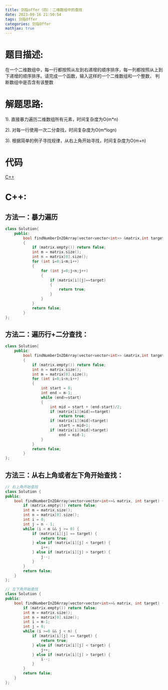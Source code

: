 ```yaml
---
title: 剑指offer（四）：二维数组中的查找
date: 2023-09-16 21:50:54
tags: 剑指Offer
categories: 剑指Offer
mathjax: true
---
```

# 题目描述:

在一个二维数组中，每一行都按照从左到右递增的顺序排序，每一列都按照从上到下递增的顺序排序。请完成一个函数，输入这样的一个二维数组和一个整数，
判断数组中是否含有该整数

 <!--more--> 
# 解题思路:
  1). 直接暴力遍历二维数组所有元素，时间复杂度为O(m\*n)
  
  2). 对每一行使用一次二分查找，时间复杂度为O(m\*logn)
  
  3). 根据简单的例子寻找规律，从右上角开始寻找，时间复杂度为O(m+n)

# 代码

[C++](https://github.com/bryceustc/CodingInterviews/blob/master/FindInPartiallySortedMatrix/FindInPartiallySortedMatrix.cpp)

# C++:
## 方法一：暴力遍历
```c++
class Solution{
    public:
        bool findNumberIn2DArray(vector<vector<int>> &matrix,int target)
        {
            if (matrix.empty()) return false;
            int m = matrix.size();       
            int n = matrix[0].size();
            for (int i=0;i<m;i++)
            {
                for (int j=0;j<n;j++)
                {
                    if (matrix[i][j]==target)
                    {
                        return true;
                    }                    
                }
            }
            return false;          
        }
};
```

## 方法二：遍历行+二分查找：
```c++
class Solution{
    public:
        bool findNumberIn2DArray(vector<vector<int>> &matrix,int target)
        {
            if (matrix.empty()) return false;
            int n = matrix.size();       
            int m = matrix[0].size();
            for (int i=0;i<n;i++)
            {
                int start = 0;
                int end = m-1;
                while (end>=start)
                {
                    int mid = start + (end-start)/2;
                    if (matrix[i][mid]==target)
                        return true;
                    if (matrix[i][mid]<target)
                        start = mid+1;
                    if (matrix[i][mid]>target)
                        end = mid-1;
                }
            }
            return false;          
        }
};
```

## 方法三：从右上角或者左下角开始查找：
```c++
// 右上角开始查找
class Solution {
public:
    bool findNumberIn2DArray(vector<vector<int>>& matrix, int target) {
        if (matrix.empty()) return false;
        int m = matrix.size();
        int n = matrix[0].size();
        int i = 0;
        int j = n - 1;
        while (i < m && j >= 0) {
            if (matrix[i][j] == target) {
                return true;
            } else if (matrix[i][j] < target) {
                i++;
            } else if (matrix[i][j] > target) {
                j--;
            }
        }
        return false;
    }
};

// 左下角开始查找
class Solution {
public:
    bool findNumberIn2DArray(vector<vector<int>>& matrix, int target) {
        if (matrix.empty()) return false;
        int m = matrix.size();
        int n = matrix[0].size();
        int i = m-1;
        int j = 0;
        while (i >=0 && j < n) {
            if (matrix[i][j] == target) {
                return true;
            } else if (matrix[i][j] < target) {
                j++;
            } else if (matrix[i][j] > target) {
                i--;
            }
        }
        return false;
    }
};
```